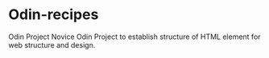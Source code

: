 # Odin-recipes
Odin Project
Novice Odin Project to establish structure of HTML element for web structure and design.

